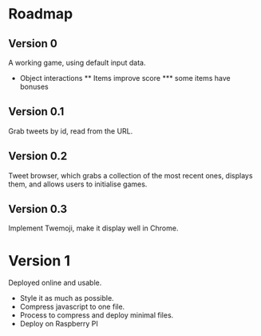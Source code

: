 Roadmap
=======

Version 0
---------

A working game, using default input data.

* Object interactions
** Items improve score
*** some items have bonuses


Version 0.1
-----------

Grab tweets by id, read from the URL.

Version 0.2
-----------

Tweet browser, which grabs a collection of the most recent ones,
displays them, and allows users to initialise games.

Version 0.3
-----------

Implement Twemoji, make it display well in Chrome.

Version 1
=========

Deployed online and usable.

* Style it as much as possible.
* Compress javascript to one file.
* Process to compress and deploy minimal files.
* Deploy on Raspberry PI

